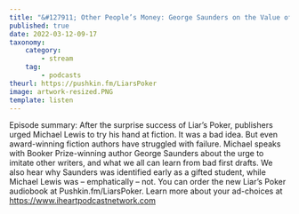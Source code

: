 ```yaml
---
title: "&#127911; Other People’s Money: George Saunders on the Value of Failure"
published: true
date: 2022-03-12-09-17
taxonomy:
    category:
        - stream
    tag:
        - podcasts
theurl: https://pushkin.fm/LiarsPoker
image: artwork-resized.PNG
template: listen
---
```


Episode summary: After the surprise success of Liar&rsquo;s Poker, publishers urged Michael Lewis to try his hand at fiction. It was a bad idea. But even award-winning fiction authors have struggled with failure. Michael speaks with Booker Prize-winning author George Saunders about the urge to imitate other writers, and what we all can learn from bad first drafts. We also hear why Saunders was identified early as a gifted student, while Michael Lewis was &ndash; emphatically &ndash; not. You can order the new Liar&rsquo;s Poker audiobook at Pushkin.fm/LiarsPoker. Learn more about your ad-choices at https://www.iheartpodcastnetwork.com
